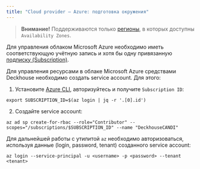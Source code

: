 ```yaml
---
title: "Cloud provider — Azure: подготовка окружения"
---
```


> **Внимание!** Поддерживаются только [регионы](https://docs.microsoft.com/ru-ru/azure/availability-zones/az-region), в которых доступны `Availability Zones`.

Для управления облаком Microsoft Azure необходимо иметь соответствующую учётную запись и хотя бы одну привязанную [подписку (Subscription)](https://docs.microsoft.com/en-us/azure/cost-management-billing/manage/create-subscription).

Для управления ресурсами в облаке Microsoft Azure средствами Deckhouse необходимо создать service account. Для этого:
1. Установите [Azure CLI](https://docs.microsoft.com/en-us/cli/azure/install-azure-cli), авторизуйтесь и получите `Subscription ID`:
```shell
export SUBSCRIPTION_ID=$(az login | jq -r '.[0].id')
```
2. Создайте service account:
```shell
az ad sp create-for-rbac --role="Contributor" --scopes="/subscriptions/$SUBSCRIPTION_ID" --name "DeckhouseCANDI"
```

Для дальнейшей работы с утилитой `az` необходимо авторизоваться, используя данные (login, password, tenant) созданного service account:
```shell
az login --service-principal -u <username> -p <password> --tenant <tenant>
```

